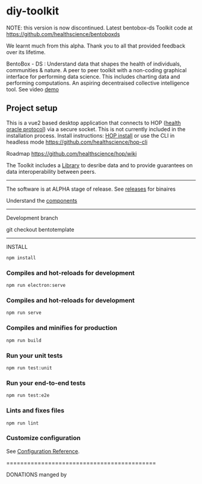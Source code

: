 # diy-toolkit

NOTE: this version is now discontinued. Latest bentobox-ds Toolkit code at https://github.com/healthscience/bentoboxds

We learnt much from this alpha. Thank you to all that provided feedback over its lifetime.

BentoBox - DS : Understand data that shapes the health of individuals, communities & nature. A peer to peer toolkit with a non-coding graphical interface for performing data science.  This includes charting data and performing computations. An aspiring decentraised collective intelligence tool. See video <a href="https://www.youtube.com/channel/UCoCgnBkZpB2oMn1Qa2nXKeg/playlists">demo</a>

## Project setup

This is a vue2 based desktop application that connects to HOP (<a href="https://www.healthscience.network">health oracle protocol</a>) via a secure socket.  This is not currently included in the installation process.  Install instructions: <a href="https://github.com/healthscience/hop">HOP install</a> or use the CLI in headless mode https://github.com/healthscience/hop-cli 
 
Roadmap https://github.com/healthscience/hop/wiki  

The Toolkit includes a <a href="https://github.com/DaMaHub/networklibrary">Library</a> to desribe data and to provide guarantees on data interoperability between peers.

--------------------------------------

The software is at ALPHA stage of release.  See <a href="https://github.com/healthscience/diyhstoolkit/releases">releases</a> for binaires

Understand the <a href="https://design.penpot.app/#/view/e8b3498a-41f9-8006-8001-7af986efdd68?page-id=ea5ce67c-df2d-80eb-8001-7b02328f8faf&section=interactions&index=0&share-id=e8b3498a-41f9-8006-8001-7b21ea5cbad9">components</a>

--------------------------------------


Development branch

git checkout bentotemplate

--------------------------------------

INSTALL
```
npm install
```

### Compiles and hot-reloads for development
```
npm run electron:serve
```


### Compiles and hot-reloads for development
```
npm run serve
```

### Compiles and minifies for production
```
npm run build
```

### Run your unit tests
```
npm run test:unit
```

### Run your end-to-end tests
```
npm run test:e2e
```

### Lints and fixes files
```
npm run lint
```

### Customize configuration
See [Configuration Reference](https://cli.vuejs.org/config/).

===========================================

DONATIONS manged by 
